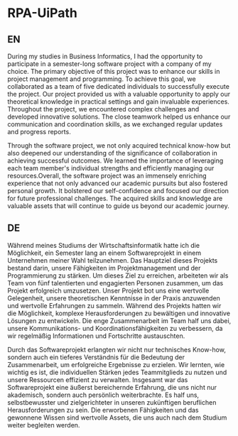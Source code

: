 # RPA-UiPath
## EN
During my studies in Business Informatics, I had the opportunity to participate in a semester-long software project with a company of my choice. The primary objective of this project was to enhance our skills in project management and programming. To achieve this goal, we collaborated as a team of five dedicated individuals to successfully execute the project. Our project provided us with a valuable opportunity to apply our theoretical knowledge in practical settings and gain invaluable experiences. Throughout the project, we encountered complex challenges and developed innovative solutions. The close teamwork helped us enhance our communication and coordination skills, as we exchanged regular updates and progress reports.

Through the software project, we not only acquired technical know-how but also deepened our understanding of the significance of collaboration in achieving successful outcomes. We learned the importance of leveraging each team member's individual strengths and efficiently managing our resources.Overall, the software project was an immensely enriching experience that not only advanced our academic pursuits but also fostered personal growth. It bolstered our self-confidence and focused our direction for future professional challenges. The acquired skills and knowledge are valuable assets that will continue to guide us beyond our academic journey.


## DE
Während meines Studiums der Wirtschaftsinformatik hatte ich die Möglichkeit, ein Semester lang an einem Softwareprojekt in einem Unternehmen meiner Wahl teilzunehmen. Das Hauptziel dieses Projekts bestand darin, unsere Fähigkeiten im Projektmanagement und der Programmierung zu stärken. Um dieses Ziel zu erreichen, arbeiteten wir als Team von fünf talentierten und engagierten Personen zusammen, um das Projekt erfolgreich umzusetzen.
Unser Projekt bot uns eine wertvolle Gelegenheit, unsere theoretischen Kenntnisse in der Praxis anzuwenden und wertvolle Erfahrungen zu sammeln. Während des Projekts hatten wir die Möglichkeit, komplexe Herausforderungen zu bewältigen und innovative Lösungen zu entwickeln. Die enge Zusammenarbeit im Team half uns dabei, unsere Kommunikations- und Koordinationsfähigkeiten zu verbessern, da wir regelmäßig Informationen und Fortschritte austauschten.

Durch das Softwareprojekt erlangten wir nicht nur technisches Know-how, sondern auch ein tieferes Verständnis für die Bedeutung der Zusammenarbeit, um erfolgreiche Ergebnisse zu erzielen. Wir lernten, wie wichtig es ist, die individuellen Stärken jedes Teammitglieds zu nutzen und unsere Ressourcen effizient zu verwalten. Insgesamt war das Softwareprojekt eine äußerst bereichernde Erfahrung, die uns nicht nur akademisch, sondern auch persönlich weiterbrachte. Es half uns, selbstbewusster und zielgerichteter in unseren zukünftigen beruflichen Herausforderungen zu sein. Die erworbenen Fähigkeiten und das gewonnene Wissen sind wertvolle Assets, die uns auch nach dem Studium weiter begleiten werden.





